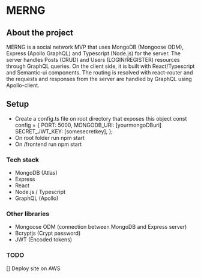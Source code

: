 # MERNG

## About the project

MERNG is a social network MVP that uses MongoDB (Mongoose ODM), Express (Apollo GraphQL) and Typescript (Node.js) for the server.
The server handles Posts (CRUD) and Users (LOGIN/REGISTER) resources through GraphQL queries.
On the client side, it is built with React/Typescript and Semantic-ui components. The routing is resolved with react-router and the requests and responses from the server are handled by GraphQL using Apollo-client.

## Setup

- Create a config.ts file on root directory that exposes this object
  const config = {
  PORT: 5000,
  MONGODB_URI: [yourmongoDBuri]
  SECRET_JWT_KEY: [somesecretkey],
  };
- On root folder run npm start
- On /frontend run npm start

### Tech stack

- MongoDB (Atlas)
- Express
- React
- Node.js / Typescript
- GraphQL (Apollo)

### Other libraries

- Mongoose ODM (connection between MongoDB and Express server)
- Bcryptjs (Crypt password)
- JWT (Encoded tokens)

### TODO

[] Deploy site on AWS
